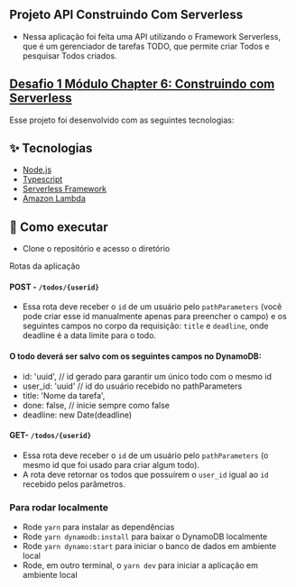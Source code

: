 ## Projeto API Construindo Com Serverless

- Nessa aplicação foi feita uma API utilizando o Framework Serverless, que é um gerenciador de tarefas TODO, que permite criar Todos e pesquisar Todos criados.

## [Desafio 1 Módulo Chapter 6: Construindo com Serverless](https://www.notion.so/Desafio-01-Construindo-com-serverless-1fdde2c717a94f7aa077e746cb077bec)

Esse projeto foi desenvolvido com as seguintes tecnologias:

## ✨ Tecnologias

- [Node.js](https://nodejs.org/en/)
- [Typescript](https://www.typescriptlang.org/)
- [Serverless Framework](serverless.com/)
- [Amazon Lambda](https://aws.amazon.com/pt/lambda/)

## 🚀 Como executar

- Clone o repositório e acesso o diretório

Rotas da aplicação

#### POST - `/todos/{userid}`

- Essa rota deve receber o `id` de um usuário pelo `pathParameters` (você pode criar esse id manualmente apenas para preencher o campo) e os seguintes campos no corpo da requisição: `title` e `deadline`, onde deadline é a data limite para o todo.

#### O todo deverá ser salvo com os seguintes campos no DynamoDB:

- id: 'uuid', // id gerado para garantir um único todo com o mesmo id
- user_id: 'uuid' // id do usuário recebido no pathParameters
- title: 'Nome da tarefa',
- done: false, // inicie sempre como false
- deadline: new Date(deadline)
#### GET- `/todos/{userid}`

- Essa rota deve receber o `id` de um usuário pelo `pathParameters` (o mesmo id que foi usado para criar algum todo).
- A rota deve retornar os todos que possuírem o `user_id` igual ao `id` recebido pelos parâmetros.
### Para rodar localmente

- Rode `yarn` para instalar as dependências
- Rode `yarn dynamodb:install` para baixar o DynamoDB localmente
- Rode `yarn dynamo:start` para iniciar o banco de dados em ambiente local
- Rode, em outro terminal, o `yarn dev` para iniciar a aplicação em ambiente local